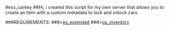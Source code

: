 #esx_carkey
##Hi, i created this script for my own server that allows you to create an item with a custom metadata to lock and unlock cars.

###REQUIREMENTS:
###>[es_extended](https://github.com/esx-framework/esx-legacy)
###>[ox_inventory](https://github.com/overextended/ox_inventory)
